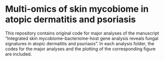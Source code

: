 # Multi-omics of skin mycobiome in atopic dermatitis and psoriasis
This repository contains original code for major analyses of the manuscript “Integrated skin mycobiome-bacteriome-host gene analysis reveals fungal signatures in atopic dermatitis and psoriasis”. In each analysis folder, the codes for the major analyses and the plotting of the corresponding figure are included.
